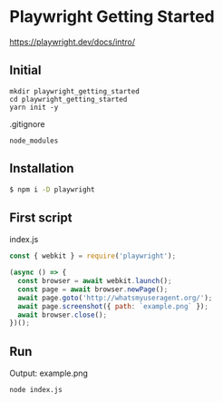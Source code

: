 # Playwright Getting Started
https://playwright.dev/docs/intro/

## Initial
```
mkdir playwright_getting_started
cd playwright_getting_started
yarn init -y
```

.gitignore
```
node_modules
```

## Installation
```bash
$ npm i -D playwright
```


## First script

index.js
```js
const { webkit } = require('playwright');

(async () => {
  const browser = await webkit.launch();
  const page = await browser.newPage();
  await page.goto('http://whatsmyuseragent.org/');
  await page.screenshot({ path: `example.png` });
  await browser.close();
})();
```


## Run
Output: example.png
```
node index.js
```

